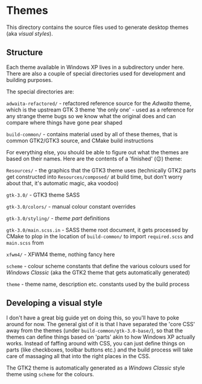 # Themes
This directory contains the source files used to generate desktop themes (aka *visual styles*).

## Structure
Each theme available in Windows XP lives in a subdirectory under here. There are also a couple of special directories used for development and building purposes.

The special directories are:

`adwaita-refactored/` - refactored reference source for the *Adwaita* theme, which is the upstream GTK 3 theme 'the only one' - used as a reference for any strange theme bugs so we know what the original does and can compare where things have gone pear shaped

`build-common/` - contains material used by all of these themes, that is common GTK2/GTK3 source, and CMake build instructions

For everything else, you should be able to figure out what the themes are based on their names. Here are the contents of a 'finished' (😉) theme:

`Resources/` - the graphics that the GTK3 theme uses (technically GTK2 parts get constructed into `Resources/composed/` at build time, but don't worry about that, it's automatic magic, aka voodoo)

`gtk-3.0/` - GTK3 theme SASS

`gtk-3.0/colors/` - manual colour constant overrides

`gtk-3.0/styling/` - *theme part* definitions

`gtk-3.0/main.scss.in` - SASS theme root document, it gets processed by CMake to plop in the location of `build-common/` to import `required.scss` and `main.scss` from

`xfwm4/` - XFWM4 theme, nothing fancy here

`scheme` - colour scheme constants that define the various colours used for *Windows Classic* (aka the GTK2 theme that gets automatically generated)

`theme` - theme name, description etc. constants used by the build process

## Developing a visual style
I don't have a great big guide yet on doing this, so you'll have to poke around for now. The general gist of it is that I have separated the 'core CSS' away from the themes (under `build-common/gtk-3.0-base/`), so that the themes can define things based on 'parts' akin to how Windows XP actually works. Instead of faffing around with CSS, you can just define things on parts (like checkboxes, toolbar buttons etc.) and the build process will take care of massaging all that into the right places in the CSS.

The GTK2 theme is automatically generated as a *Windows Classic* style theme using `scheme` for the colours.
